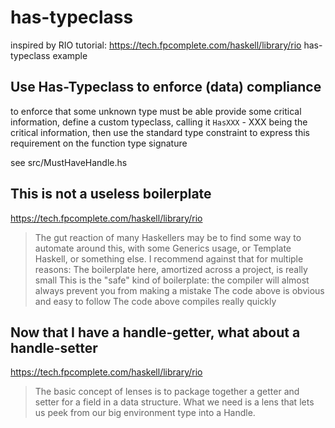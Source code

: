 # has-typeclass

inspired by RIO tutorial: <https://tech.fpcomplete.com/haskell/library/rio>
has-typeclass example

## Use Has-Typeclass to enforce (data) compliance

to enforce that some unknown type must be able provide some critical
information, define a custom typeclass, calling it `HasXXX` - XXX
being the critical information, then use the standard type constraint
to express this requirement on the function type signature

see src/MustHaveHandle.hs

## This is not a useless boilerplate

<https://tech.fpcomplete.com/haskell/library/rio>

> The gut reaction of many Haskellers may be to find some way to automate around this, with some Generics usage, or Template Haskell, or something else. I recommend against that for multiple reasons:
> The boilerplate here, amortized across a project, is really small
> This is the "safe" kind of boilerplate: the compiler will almost always prevent you from making a mistake
> The code above is obvious and easy to follow
> The code above compiles really quickly

## Now that I have a handle-getter, what about a handle-setter

<https://tech.fpcomplete.com/haskell/library/rio>

> The basic concept of lenses is to package together a getter and setter for a field in a data structure.
> What we need is a lens that lets us peek from our big environment type into a Handle.

